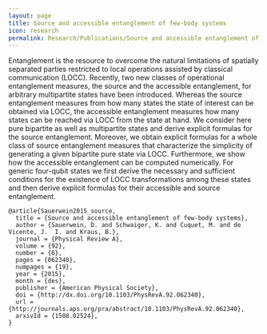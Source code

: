 ```yaml
---
layout: page
title: Source and accessible entanglement of few-body systems
icon: research
permalink: Research/Publications/Source and accessible entanglement of few-body systems/
---
```


Entanglement is the resource to overcome the natural limitations of spatially
separated parties restricted to local operations assisted by classical
communication (LOCC). Recently, two new classes of operational entanglement
measures, the source and the accessible entanglement, for arbitrary
multipartite states have been introduced. Whereas the source entanglement
measures from how many states the state of interest can be obtained via LOCC,
the accessible entanglement measures how many states can be reached via LOCC
from the state at hand. We consider here pure bipartite as well as
multipartite states and derive explicit formulas for the source entanglement.
Moreover, we obtain explicit formulas for a whole class of source entanglement
measures that characterize the simplicity of generating a given bipartite pure
state via LOCC. Furthermore, we show how the accessible entanglement can be
computed numerically. For generic four-qubit states we first derive the
necessary and sufficient conditions for the existence of LOCC transformations
among these states and then derive explicit formulas for their accessible and
source entanglement.

~~~
@article{Sauerwein2015_source,
  title = {Source and accessible entanglement of few-body systems},
  author = {Sauerwein, D. and Schwaiger, K. and Cuquet, M. and de Vicente, J.  I. and Kraus, B.},
  journal = {Physical Review A},
  volume = {92},
  number = {6},
  pages = {062340},
  numpages = {19},
  year = {2015},
  month = {des},
  publisher = {American Physical Society},
  doi = {http://dx.doi.org/10.1103/PhysRevA.92.062340},
  url = {http://journals.aps.org/pra/abstract/10.1103/PhysRevA.92.062340},
  arxivId = {1508.02524},
}
~~~
